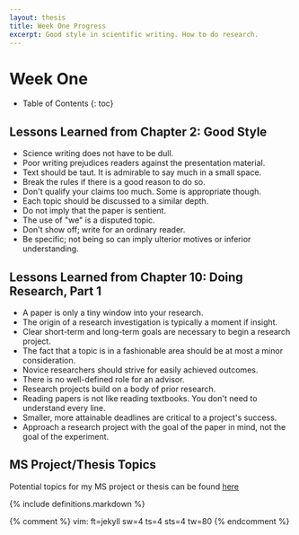 ```yaml
---
layout: thesis
title: Week One Progress
excerpt: Good style in scientific writing. How to do research.
---
```


# Week One

* Table of Contents
{: toc}

## Lessons Learned from Chapter 2: Good Style
* Science writing does not have to be dull.
* Poor writing prejudices readers against the presentation material.
* Text should be taut. It is admirable to say much in a small space.
* Break the rules if there is a good reason to do so.
* Don't qualify your claims too much. Some is appropriate though.
* Each topic should be discussed to a similar depth.
* Do not imply that the paper is sentient.
* The use of "we" is a disputed topic.
* Don't show off; write for an ordinary reader.
* Be specific; not being so can imply ulterior motives or inferior
  understanding.

## Lessons Learned from Chapter 10: Doing Research, Part 1
* A paper is only a tiny window into your research.
* The origin of a research investigation is typically a moment if insight.
* Clear short-term and long-term goals are necessary to begin a research
  project.
* The fact that a topic is in a fashionable area should be at most a minor
  consideration.
* Novice researchers should strive for easily achieved outcomes.
* There is no well-defined role for an advisor.
* Research projects build on a body of prior research.
* Reading papers is not like reading textbooks. You don't need to understand
  every line.
* Smaller, more attainable deadlines are critical to a project's success.
* Approach a research project with the goal of the paper in mind, not the goal
  of the experiment.

## MS Project/Thesis Topics
Potential topics for my MS project or thesis can be found
[here](/thesis/projects)

{% include definitions.markdown %}

{% comment %}
vim: ft=jekyll sw=4 ts=4 sts=4 tw=80
{% endcomment %}
